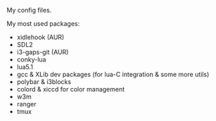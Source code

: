 My config files.

My most used packages:
- xidlehook (AUR)
- SDL2
- i3-gaps-git (AUR)
- conky-lua
- lua5.1
- gcc & XLib dev packages (for lua-C integration & some more utils)
- polybar & i3blocks
- colord & xiccd for color management
- w3m
- ranger
- tmux

